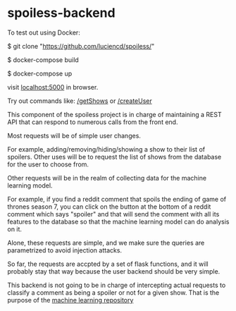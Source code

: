 # spoiless-backend
To test out using Docker:

$ git clone "https://github.com/luciencd/spoiless/"

$ docker-compose build

$ docker-compose up

visit [localhost:5000](http://localhost:5000) in browser.

Try out commands like: [/getShows](http://localhost:5000/getShows) or [/createUser](http://localhost:5000/createUser)

This component of the spoiless project is in charge of maintaining a REST API that can respond to numerous calls from the front end.

Most requests will be of simple user changes. 

For example, adding/removing/hiding/showing a show to their list of spoilers. Other uses will be to request the list of shows from the database for the user to choose from. 


Other requests will be in the realm of collecting data for the machine learning model.

For example, if you find a reddit comment that spoils the ending of game of thrones season 7, you can click on the button at the bottom of a reddit comment which says "spoiler" and that will send the comment with all its features to the database so that the machine learning model can do analysis on it.

Alone, these requests are simple, and we make sure the queries are parametrized to avoid injection attacks.

So far, the requests are accpted by a set of flask functions, and it will probably stay that way because the user backend should be very simple.

This backend is not going to be in charge of intercepting actual requests to classify a comment as being a spoiler or not for a given show. That is the purpose of the [machine learning repository](https://github.com/luciencd/spoiless-machinelearning/)

